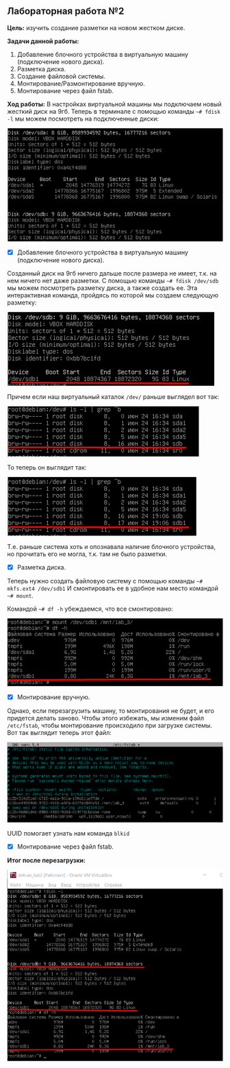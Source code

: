 ## Лабораторная работа №2
**Цель:** изучить создание разметки на новом жестком диске.

**Задачи данной работы:**
1. Добавление блочного устройства в виртуальную машину (подключение нового диска).
2. Разметка диска.
3. Создание файловой системы.
4. Монтирование/Размонтирование вручную.
5. Монтирование через файл fstab.

**Ход работы:**
В настройках виртуальной машины мы подключаем новый жесткий диск на 9гб.
Теперь в терминале с помощью команды `~# fdisk -l` мы можем посмотреть на подключенные диски:

<img src="images/1_Новый_жесткий_диск.png" alt="1_Новый_жесткий_диск.png"/>

- [x] Добавление блочного устройства в виртуальную машину (подключение нового диска).

Созданный диск на 9гб ничего дальше после размера не имеет, т.к. на нем ничего нет даже разметки.
С помощью команды `~# fdisk /dev/sdb` мы можем посмотреть разметку диска, а также создать ее. 
Эта интерактивная команда, пройдясь по которой мы создаем следующую разметку:

<img src="images/2_Разметка.png" alt="2_Разметка.png"/>

Причем если наш виртуальный каталок `/dev/` раньше выглядел вот так:

<img src="images/3_До_разметки.png" alt="3_До_разметки.png"/>

То теперь он выглядит так:

<img src="images/4_После разметки.png" alt="4_После разметки.png"/>

Т.е. раньше система хоть и опознавала наличие блочного устройства, но прочитать его не могла, т.к. там не было разметки.

- [x] Разметка диска.

Теперь нужно создать файловую систему с помощью команды `~# mkfs.ext4 /dev/sdb1`
И смонтировать ее в удобное нам место командой `~# mount`.

Командой `~# df -h` убеждаемся, что все смонтировано:

<img src="images/5_Монтирование.png" alt="5_Монтирование.png"/>

- [x] Монтирование вручную.

Однако, если перезагрузить машину, то монтирования не будет, и его придется делать заново. Чтобы этого избежать, мы изменим файл `/etc/fstab`, чтобы монтирование происходило при загрузке системы.
Вот так выглядит теперь этот файл:

<img src="images/6_Монтирование_всегда.png" alt="6_Монтирование_всегда.png"/>

UUID помогает узнать нам команда `blkid`

- [x] Монтирование через файл fstab.

**Итог после перезагрузки:**

<img src="images/Итог.png" alt="Итог.png"/>
